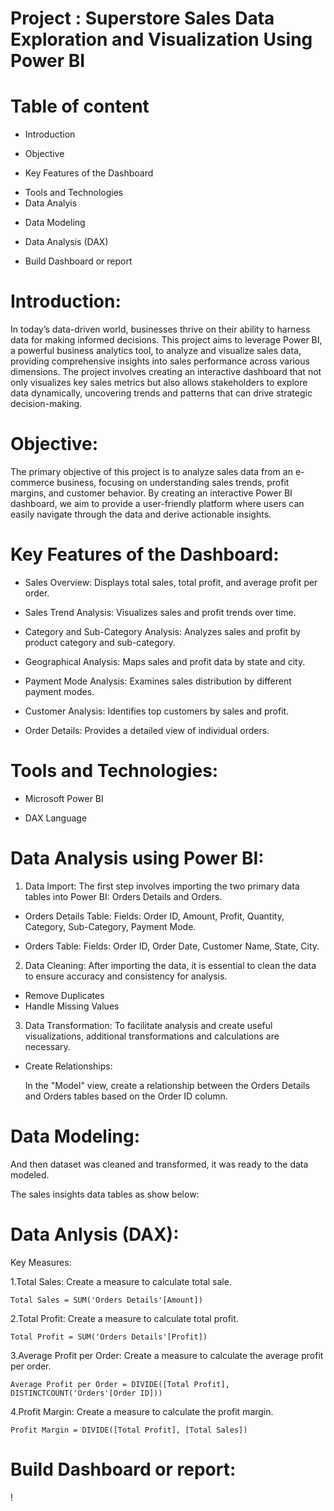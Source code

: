 # Project : Superstore Sales Data Exploration and Visualization Using Power BI

# Table of content 
- Introduction
* Objective
+ Key Features of the Dashboard
- Tools and Technologies 
- Data Analyis
* Data Modeling
+ Data Analysis (DAX)
- Build Dashboard or report

# Introduction:
In today’s data-driven world, businesses thrive on their ability to harness data for making informed decisions. This project aims to leverage Power BI, a powerful business analytics tool, to analyze and visualize sales data, providing comprehensive insights into sales performance across various dimensions. The project involves creating an interactive dashboard that not only visualizes key sales metrics but also allows stakeholders to explore data dynamically, uncovering trends and patterns that can drive strategic decision-making.

# Objective:
The primary objective of this project is to analyze sales data from an e-commerce business, focusing on understanding sales trends, profit margins, and customer behavior. By creating an interactive Power BI dashboard, we aim to provide a user-friendly platform where users can easily navigate through the data and derive actionable insights.

# Key Features of the Dashboard:
- Sales Overview: Displays total sales, total profit, and average profit per order.
* Sales Trend Analysis: Visualizes sales and profit trends over time.
+ Category and Sub-Category Analysis: Analyzes sales and profit by product category and sub-category.
- Geographical Analysis: Maps sales and profit data by state and city.
* Payment Mode Analysis: Examines sales distribution by different payment modes.
+ Customer Analysis: Identifies top customers by sales and profit.
- Order Details: Provides a detailed view of individual orders.

#  Tools and Technologies:
- Microsoft Power BI
+ DAX Language

# Data Analysis using Power BI:

1. Data Import:
  The first step involves importing the two primary data tables into Power BI: Orders Details and Orders.<br>

- Orders Details Table:
  Fields: Order ID, Amount, Profit, Quantity, Category, Sub-Category, Payment Mode.<br>

- Orders Table:
  Fields: Order ID, Order Date, Customer Name, State, City.

2. Data Cleaning:
  After importing the data, it is essential to clean the data to ensure accuracy and consistency for analysis.

- Remove Duplicates
- Handle Missing Values

3. Data Transformation:
  To facilitate analysis and create useful visualizations, additional transformations and calculations are necessary.

- Create Relationships:

  In the "Model" view, create a relationship between the Orders Details and Orders tables based on the Order ID column.

# Data Modeling:

And then dataset was cleaned and transformed, it was ready to the data modeled.

The sales insights data tables as show below:

# Data Anlysis (DAX):

Key Measures:

1.Total Sales: Create a measure to calculate total sale.
```
Total Sales = SUM('Orders Details'[Amount])
```
2.Total Profit: Create a measure to calculate total profit.
```
Total Profit = SUM('Orders Details'[Profit])
```
3.Average Profit per Order: Create a measure to calculate the average profit per order.
```
Average Profit per Order = DIVIDE([Total Profit], DISTINCTCOUNT('Orders'[Order ID]))
```
4.Profit Margin: Create a measure to calculate the profit margin.
```
Profit Margin = DIVIDE([Total Profit], [Total Sales])
```

# Build Dashboard or report:

!

